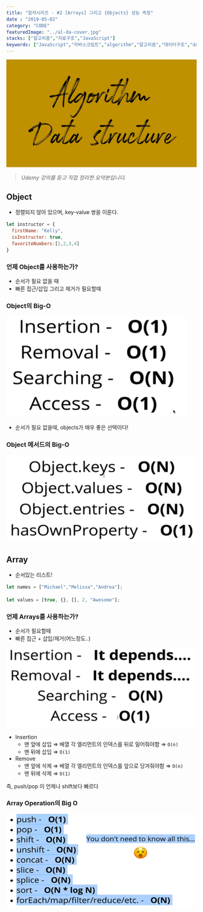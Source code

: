 ```yaml
---
title: "알자시리즈 - #2 [Arrays] 그리고 {Objects} 성능 측정"
date : "2019-05-02"
category: "CODE"
featuredImage: "../al-da-cover.jpg"
stacks: ["알고리즘","자료구조","JavaScript"]
keywords: ["JavaScript","자바스크립트","algorithm","알고리즘","데이터구조","datastructure"]
---
```

![커버](../al-da-cover.jpg "알자시리즈")

> _Udemy 강의를 듣고 직접 정리한 요약본입니다._

## Object

- 정렬되지 않아 있으며, key-value 쌍을 이룬다.

```javascript
let instructor = {
  firstName: "Kelly",
  isInstructor: true,
  favoriteNumbers:[1,2,3,4]
}
```

### 언제 Object를 사용하는가?

- 순서가 필요 없을 때
- 빠른 접근/삽입 그리고 제거가 필요할때

### Object의 Big-O

![Object의 Big-O](./Untitled-394c6862-2afd-432d-85df-7d0968fa9dc9.png "Object의 Big-O")

- 순서가 필요 없을때, objects가 매우 좋은 선택이다!

### Object 메서드의 Big-O

![Object 메서드의 Big-O](./Untitled-f553c434-9e72-4104-a5c3-4a7003dc69cc.png "Object 메서드의 Big-O")

## Array

- 순서있는 리스트!

```javascript
let names = ["Michael","Melissa","Andrea"];

let values = [true, {}, [], 2, "Awesome"];
```

### 언제 Arrays를 사용하는가?

- 순서가 필요할때
- 빠른 접근 + 삽입/제거(어느정도..)

![언제 Arrays를 사용하는가?](./Untitled-e160addc-80b3-4f76-93ee-75c9f42c3ef0.png "언제 Arrays를 사용하는가?")

- Insertion
  - 맨 앞에 삽입 ⇒ 배열 각 엘리먼트의 인덱스를 뒤로 밀어줘야함 ⇒ `O(n)`
  - 맨 뒤에 삽입 ⇒ `O(1)`
- Remove
  - 맨 앞에 삭제 ⇒ 배열 각 엘리먼트의 인덱스를 앞으로 당겨줘야함 ⇒ `O(n)`
  - 맨 뒤에 삭제 ⇒ `O(1)`

즉, push/pop 이 언제나 shift보다 빠르다

### Array Operation의 Big O

![](./Untitled-7087343b-3862-425e-97fc-461bf5a38e39.png "전부 알 필요는 없다.")
